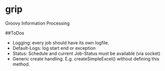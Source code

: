 # grip
Groovy Information Processing

##ToDos

* Logging: every job should have its own logfile.
* Default-Logs: log start end or exception
* Status: Schedule and current Job-Status must be available (via socket)
* Generic create<Renderer> handling. E.g. createSimpleExcel() without defining this method.